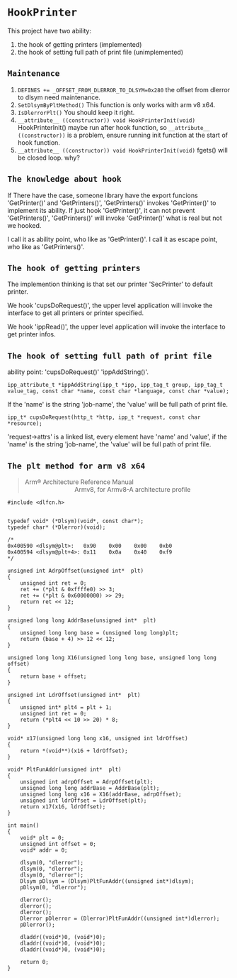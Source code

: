# `HookPrinter`

This project have two ability:

  1. the hook of getting printers (implemented)
  2. the hook of setting full path of print file (unimplemented)

## `Maintenance`

  1. `DEFINES += _OFFSET_FROM_DLERROR_TO_DLSYM=0x280`
     the offset from dlerror to dlsym need maintenance.
  2. `SetDlsymByPltMethod()`
     This function is only works with arm v8 x64.
  3. `IsDlerrorPlt()`
     You should keep it right.
  4. `__attribute__ ((constructor)) void HookPrinterInit(void)`
     HookPrinterInit() maybe run after hook function, so `__attribute__ ((constructor))` is a problem, ensure running init function at the start of hook function.
  5. `__attribute__ ((constructor)) void HookPrinterInit(void)`
     fgets() will be closed loop. why?


## `The knowledge about hook`

If There have the case, someone library have the export funcions 'GetPrinter()' and 'GetPrinters()', 'GetPrinters()' invokes 'GetPrinter()' to implement its ability.
If just hook 'GetPrinter()', it can not prevent 'GetPrinters()', 'GetPrinters()' will invoke 'GetPrinter()' what is real but not we hooked.

I call it as ability point, who like as 'GetPrinter()'.
I call it as escape point, who like as 'GetPrinters()'.

## `The hook of getting printers`

The implemention thinking is that set our printer 'SecPrinter' to default printer.

We hook 'cupsDoRequest()', the upper level application will invoke the interface to get all printers or printer specified.

We hook 'ippRead()', the upper level application will invoke the interface to get printer infos.

## `The hook of setting full path of print file`

ability point: 'cupsDoRequest()' 'ippAddString()'.

```
ipp_attribute_t *ippAddString(ipp_t *ipp, ipp_tag_t group, ipp_tag_t value_tag, const char *name, const char *language, const char *value);
```

If the 'name' is the string 'job-name', the 'value' will be full path of print file.

```
ipp_t* cupsDoRequest(http_t *http, ipp_t *request, const char *resource);
```

'request->attrs' is a linked list, every element have 'name' and 'value', if the 'name' is the string 'job-name', the 'value' will be full path of print file.

## `The plt method for arm v8 x64`

> Arm® Architecture Reference Manual  
> &emsp;&emsp;&emsp;&emsp;&emsp;&emsp;&emsp;&emsp;Armv8, for Armv8-A architecture profile

```
#include <dlfcn.h>


typedef void* (*Dlsym)(void*, const char*);
typedef char* (*Dlerror)(void);

/*
0x400590 <dlsym@plt>:   0x90    0x00    0x00    0xb0
0x400594 <dlsym@plt+4>: 0x11    0x0a    0x40    0xf9
*/

unsigned int AdrpOffset(unsigned int*  plt)
{
	unsigned int ret = 0;
	ret += (*plt & 0xffffe0) >> 3;
	ret += (*plt & 0x60000000) >> 29;
	return ret << 12;
}

unsigned long long AddrBase(unsigned int*  plt)
{
	unsigned long long base = (unsigned long long)plt;
	return (base + 4) >> 12 << 12;
}

unsigned long long X16(unsigned long long base, unsigned long long offset)
{
	return base + offset;
}

unsigned int LdrOffset(unsigned int*  plt)
{
	unsigned int* plt4 = plt + 1;
	unsigned int ret = 0;
	return (*plt4 << 10 >> 20) * 8;
}

void* x17(unsigned long long x16, unsigned int ldrOffset)
{
	return *(void**)(x16 + ldrOffset);
}

void* PltFunAddr(unsigned int*  plt)
{
	unsigned int adrpOffset = AdrpOffset(plt);
	unsigned long long addrBase = AddrBase(plt);
	unsigned long long x16 = X16(addrBase, adrpOffset);
	unsigned int ldrOffset = LdrOffset(plt);
	return x17(x16, ldrOffset);
}

int main()
{
	void* plt = 0;
	unsigned int offset = 0;
	void* addr = 0;

	dlsym(0, "dlerror");
	dlsym(0, "dlerror");
	dlsym(0, "dlerror");
	Dlsym pDlsym = (Dlsym)PltFunAddr((unsigned int*)dlsym);
	pDlsym(0, "dlerror");
	
	dlerror();
	dlerror();
	dlerror();
	Dlerror pDlerror = (Dlerror)PltFunAddr((unsigned int*)dlerror);
	pDlerror();

	dladdr((void*)0, (void*)0);
	dladdr((void*)0, (void*)0);
	dladdr((void*)0, (void*)0);

	return 0;
}
```
